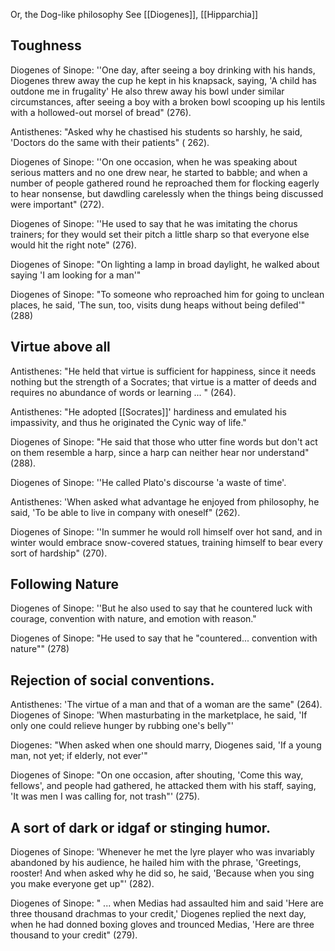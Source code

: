 Or, the Dog-like philosophy
See [[Diogenes]], [[Hipparchia]]

## Toughness

Diogenes of Sinope: ''One day, after seeing a boy drinking with his hands, Diogenes threw away the cup he kept in his knapsack, saying, 'A child has outdone me in frugality' He also threw away his bowl under similar circumstances, after seeing a boy with a broken bowl scooping up his lentils with a hollowed-out morsel of bread" (276).

Antisthenes: "Asked why he chastised his students so harshly, he said, 'Doctors do the same with their patients" ( 262).

Diogenes of Sinope: ''On one occasion, when he was speaking about serious matters and no one drew near, he started to babble; and when a number of people gathered round he reproached them for flocking eagerly to hear nonsense, but dawdling carelessly when the things being discussed were important" (272).

Diogenes of Sinope: ''He used to say that he was imitating the chorus trainers; for they would set their pitch a little sharp so that everyone else would hit the right note" (276).

Diogenes of Sinope: "On lighting a lamp in broad daylight, he walked about saying 'I am looking for a man'"

Diogenes of Sinope: "To someone who reproached him for going to unclean places, he said, 'The sun, too, visits dung heaps without being defiled'" (288)
## Virtue above all

Antisthenes: "He held that virtue is sufficient for happiness, since it needs nothing but the strength of a Socrates; that virtue is a matter of deeds and requires no abundance of words or learning ... " (264).

Antisthenes: "He adopted [[Socrates]]' hardiness and emulated his impassivity, and thus he originated the Cynic way of life."

Diogenes of Sinope: "He said that those who utter fine words but don't act on them resemble a harp, since a harp can neither hear nor understand" (288).

Diogenes of Sinope: ''He called Plato's discourse 'a waste of time'.

Antisthenes: 'When asked what advantage he enjoyed from philosophy, he said, 'To be able to live in company with oneself" (262).

Diogenes of Sinope: ''In summer he would roll himself over hot sand, and in winter would embrace snow-covered statues, training himself to bear every sort of hardship" (270).
## Following Nature

Diogenes of Sinope: ''But he also used to say that he countered luck with courage, convention with nature, and emotion with reason."

Diogenes of Sinope: "He used to say that he "countered... convention with nature"" (278)
## Rejection of social conventions.
Antisthenes: 'The virtue of a man and that of a woman are the same" (264).
Diogenes of Sinope: 'When masturbating in the marketplace, he said, 'If only one could relieve hunger by rubbing one's belly"'

Diogenes: "When asked when one should marry, Diogenes said, 'If a young man, not yet; if elderly, not ever'"

Diogenes of Sinope: "On one occasion, after shouting, 'Come this way, fellows', and people had gathered, he attacked them with his staff, saying, 'It was men I was calling for, not trash"' (275).
## A sort of dark or idgaf or stinging humor.
Diogenes of Sinope: 'Whenever he met the lyre player who was invariably abandoned by his audience, he hailed him with the phrase, 'Greetings, rooster! And when asked why he did so, he said, 'Because when you sing you
make everyone get up"' (282).

Diogenes of Sinope: " ... when Medias had assaulted him and said 'Here are three thousand drachmas to your credit,' Diogenes replied the next day, when he had donned boxing gloves and trounced Medias, 'Here are three thousand to your credit" (279).